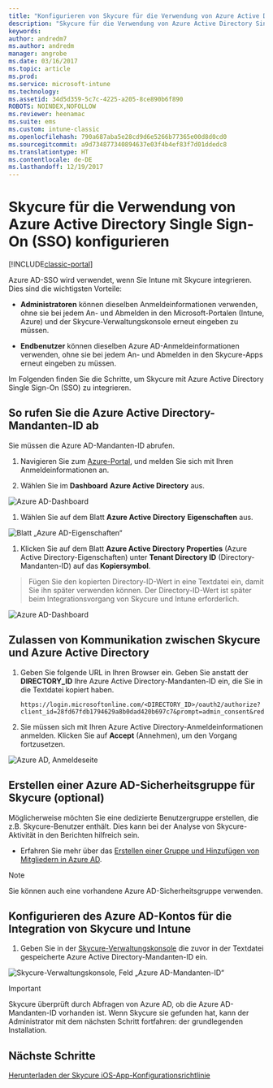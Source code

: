 ```yaml
---
title: "Konfigurieren von Skycure für die Verwendung von Azure Active Directory Single Sign-On (SSO)"
description: "Skycure für die Verwendung von Azure Active Directory Single Sign-On (SSO) konfigurieren"
keywords: 
author: andredm7
ms.author: andredm
manager: angrobe
ms.date: 03/16/2017
ms.topic: article
ms.prod: 
ms.service: microsoft-intune
ms.technology: 
ms.assetid: 34d5d359-5c7c-4225-a205-8ce890b6f890
ROBOTS: NOINDEX,NOFOLLOW
ms.reviewer: heenamac
ms.suite: ems
ms.custom: intune-classic
ms.openlocfilehash: 790a687aba5e28cd9d6e5266b77365e00d8d0cd0
ms.sourcegitcommit: a9d734877340894637e03f4b4ef83f7d01ddedc8
ms.translationtype: HT
ms.contentlocale: de-DE
ms.lasthandoff: 12/19/2017
---
```

# <a name="configure-skycure-to-use-azure-active-directory-single-sign-on-sso"></a>Skycure für die Verwendung von Azure Active Directory Single Sign-On (SSO) konfigurieren

[!INCLUDE[classic-portal](../includes/classic-portal.md)]

Azure AD-SSO wird verwendet, wenn Sie Intune mit Skycure integrieren. Dies sind die wichtigsten Vorteile:

-   **Administratoren** können dieselben Anmeldeinformationen verwenden, ohne sie bei jedem An- und Abmelden in den Microsoft-Portalen (Intune, Azure) und der Skycure-Verwaltungskonsole erneut eingeben zu müssen.

-   **Endbenutzer** können dieselben Azure AD-Anmeldeinformationen verwenden, ohne sie bei jedem An- und Abmelden in den Skycure-Apps erneut eingeben zu müssen.

Im Folgenden finden Sie die Schritte, um Skycure mit Azure Active Directory Single Sign-On (SSO) zu integrieren.

## <a name="to-retrieve-the-azure-active-directory-tenant-id"></a>So rufen Sie die Azure Active Directory-Mandanten-ID ab

Sie müssen die Azure AD-Mandanten-ID abrufen.

1.  Navigieren Sie zum [Azure-Portal](https://portal.azure.com/), und melden Sie sich mit Ihren Anmeldeinformationen an.

2.  Wählen Sie im **Dashboard** **Azure Active Directory** aus.

![Azure AD-Dashboard](../media/mtp/skycure-sso-1.png)

1.  Wählen Sie auf dem Blatt **Azure Active Directory** **Eigenschaften** aus.

![Blatt „Azure AD-Eigenschaften“](../media/mtp/skycure-sso-2.png)

1.  Klicken Sie auf dem Blatt **Azure Active Directory Properties** (Azure Active Directory-Eigenschaften) unter **Tenant Directory ID** (Directory-Mandanten-ID) auf das **Kopiersymbol**.

> Fügen Sie den kopierten Directory-ID-Wert in eine Textdatei ein, damit Sie ihn später verwenden können. Der Directory-ID-Wert ist später beim Integrationsvorgang von Skycure und Intune erforderlich.

![Azure AD-Dashboard](../media/mtp/skycure-sso-3.png)

## <a name="allow-skycure-to-communicate-with-azure-active-directory"></a>Zulassen von Kommunikation zwischen Skycure und Azure Active Directory

1.  Geben Sie folgende URL in Ihren Browser ein. Geben Sie anstatt der **DIRECTORY_ID** Ihre Azure Active Directory-Mandanten-ID ein, die Sie in die Textdatei kopiert haben.

        https://login.microsoftonline.com/<DIRECTORY_ID>/oauth2/authorize?client_id=28fd67fdb1794629a8b0dad420b697c7&prompt=admin_consent&redirect_uri=https%3A%2F%2Fmc.skycure.com%2Fapi%2Fexternal%2Fmdm%2Faad_app_consent%2Fmanagement_callback&response_type=code

2.  Sie müssen sich mit Ihren Azure Active Directory-Anmeldeinformationen anmelden. Klicken Sie auf **Accept** (Annehmen), um den Vorgang fortzusetzen.

![Azure AD, Anmeldeseite](../media/mtp/skycure-sso-4.png)

## <a name="create-an-azure-ad-security-group-for-skycure-optional"></a>Erstellen einer Azure AD-Sicherheitsgruppe für Skycure (optional)

Möglicherweise möchten Sie eine dedizierte Benutzergruppe erstellen, die z.B. Skycure-Benutzer enthält. Dies kann bei der Analyse von Skycure-Aktivität in den Berichten hilfreich sein.

-   Erfahren Sie mehr über das [Erstellen einer Gruppe und Hinzufügen von Mitgliedern in Azure AD](https://docs.microsoft.com/azure/active-directory/active-directory-groups-create-azure-portal).

> [!NOTE] 
> Sie können auch eine vorhandene Azure AD-Sicherheitsgruppe verwenden.

## <a name="configure-the-azure-ad-account-to-integrate-intune-with-skycure"></a>Konfigurieren des Azure AD-Kontos für die Integration von Skycure und Intune

1.  Geben Sie in der [Skycure-Verwaltungskonsole](https://aad.skycure.com/) die zuvor in der Textdatei gespeicherte Azure Active Directory-Mandanten-ID ein.

![Skycure-Verwaltungskonsole, Feld „Azure AD-Mandanten-ID“](../media/mtp/skycure-sso-5.png)

> [!IMPORTANT] 
> Skycure überprüft durch Abfragen von Azure AD, ob die Azure AD-Mandanten-ID vorhanden ist. Wenn Skycure sie gefunden hat, kann der Administrator mit dem nächsten Schritt fortfahren: der grundlegenden Installation.

## <a name="next-steps"></a>Nächste Schritte

[Herunterladen der Skycure iOS-App-Konfigurationsrichtlinie](/intune-classic/deploy-use/download-skycure-ios-app-configuration-policy)
